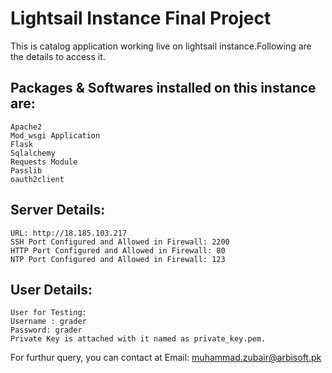 # Lightsail Instance Final Project
This is catalog application working live on lightsail instance.Following are the details to access it.



## Packages & Softwares installed on this instance are:
	Apache2
	Mod_wsgi Application
	Flask
	Sqlalchemy
	Requests Module
	Passlib
	oauth2client
## Server Details:
	URL: http://18.185.103.217
	SSH Port Configured and Allowed in Firewall: 2200
	HTTP Port Configured and Allowed in Firewall: 80
	NTP Port Configured and Allowed in Firewall: 123
## User Details:
	User for Testing:
	Username : grader
	Password: grader
	Private Key is attached with it named as private_key.pem.

For furthur query, you can contact at Email: muhammad.zubair@arbisoft.pk
